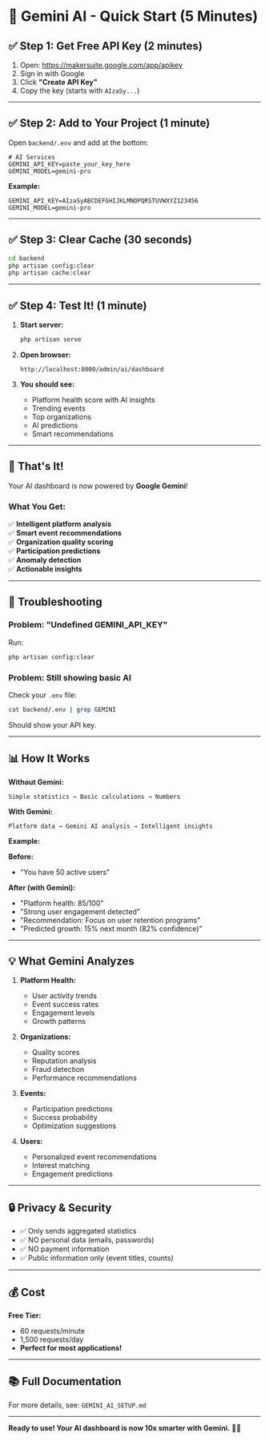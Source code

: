 # 🚀 Gemini AI - Quick Start (5 Minutes)

## ✅ Step 1: Get Free API Key (2 minutes)

1. Open: https://makersuite.google.com/app/apikey
2. Sign in with Google
3. Click **"Create API Key"**
4. Copy the key (starts with `AIzaSy...`)

---

## ✅ Step 2: Add to Your Project (1 minute)

Open `backend/.env` and add at the bottom:

```env
# AI Services
GEMINI_API_KEY=paste_your_key_here
GEMINI_MODEL=gemini-pro
```

**Example:**
```env
GEMINI_API_KEY=AIzaSyABCDEFGHIJKLMNOPQRSTUVWXYZ123456
GEMINI_MODEL=gemini-pro
```

---

## ✅ Step 3: Clear Cache (30 seconds)

```bash
cd backend
php artisan config:clear
php artisan cache:clear
```

---

## ✅ Step 4: Test It! (1 minute)

1. **Start server:**
   ```bash
   php artisan serve
   ```

2. **Open browser:**
   ```
   http://localhost:8000/admin/ai/dashboard
   ```

3. **You should see:**
   - Platform health score with AI insights
   - Trending events
   - Top organizations
   - AI predictions
   - Smart recommendations

---

## 🎉 That's It!

Your AI dashboard is now powered by **Google Gemini**! 

### **What You Get:**

✅ **Intelligent platform analysis**  
✅ **Smart event recommendations**  
✅ **Organization quality scoring**  
✅ **Participation predictions**  
✅ **Anomaly detection**  
✅ **Actionable insights**

---

## 🐛 Troubleshooting

### **Problem: "Undefined GEMINI_API_KEY"**

Run:
```bash
php artisan config:clear
```

### **Problem: Still showing basic AI**

Check your `.env` file:
```bash
cat backend/.env | grep GEMINI
```

Should show your API key.

---

## 📊 How It Works

**Without Gemini:**
```
Simple statistics → Basic calculations → Numbers
```

**With Gemini:**
```
Platform data → Gemini AI analysis → Intelligent insights
```

**Example:**

**Before:**
- "You have 50 active users"

**After (with Gemini):**
- "Platform health: 85/100"
- "Strong user engagement detected"
- "Recommendation: Focus on user retention programs"
- "Predicted growth: 15% next month (82% confidence)"

---

## 💡 What Gemini Analyzes

1. **Platform Health:**
   - User activity trends
   - Event success rates
   - Engagement levels
   - Growth patterns

2. **Organizations:**
   - Quality scores
   - Reputation analysis
   - Fraud detection
   - Performance recommendations

3. **Events:**
   - Participation predictions
   - Success probability
   - Optimization suggestions

4. **Users:**
   - Personalized event recommendations
   - Interest matching
   - Engagement predictions

---

## 🔒 Privacy & Security

- ✅ Only sends aggregated statistics
- ✅ NO personal data (emails, passwords)
- ✅ NO payment information
- ✅ Public information only (event titles, counts)

---

## 💰 Cost

**Free Tier:**
- 60 requests/minute
- 1,500 requests/day
- **Perfect for most applications!**

---

## 📚 Full Documentation

For more details, see: `GEMINI_AI_SETUP.md`

---

**Ready to use! Your AI dashboard is now 10x smarter with Gemini.** 🤖✨
